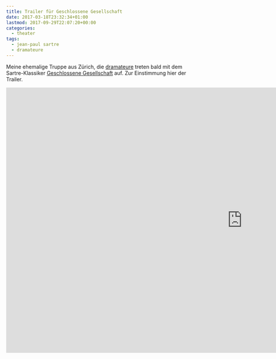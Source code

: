 ```yaml
---
title: Trailer für Geschlossene Gesellschaft
date: 2017-03-18T23:32:34+01:00
lastmod: 2017-09-29T22:07:20+00:00
categories:
  - theater
tags: 
  - jean-paul sartre
  - dramateure
---
```


Meine ehemalige Truppe aus Zürich, die [dramateure](http://dramateure.ch) treten bald mit dem Sartre-Klassiker [Geschlossene Gesellschaft](https://de.wikipedia.org/wiki/Geschlossene_Gesellschaft) auf. Zur Einstimmung hier der Trailer.

<iframe width="1280" height="720" src="https://www.youtube-nocookie.com/embed/I7LabH9LZ34?rel=0" frameborder="0" allowfullscreen></iframe>